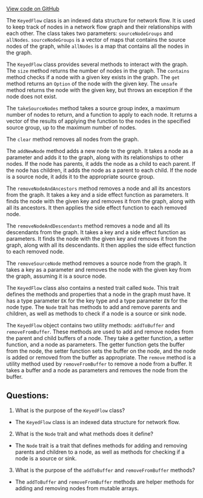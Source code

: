 [View code on GitHub](https://github.com/oxygenium/oxygenium/flow/src/main/scala/org/oxygenium/flow/mempool/KeyedFlow.scala)

The `KeyedFlow` class is an indexed data structure for network flow. It is used to keep track of nodes in a network flow graph and their relationships with each other. The class takes two parameters: `sourceNodeGroups` and `allNodes`. `sourceNodeGroups` is a vector of maps that contains the source nodes of the graph, while `allNodes` is a map that contains all the nodes in the graph.

The `KeyedFlow` class provides several methods to interact with the graph. The `size` method returns the number of nodes in the graph. The `contains` method checks if a node with a given key exists in the graph. The `get` method returns an `Option` of the node with the given key. The `unsafe` method returns the node with the given key, but throws an exception if the node does not exist.

The `takeSourceNodes` method takes a source group index, a maximum number of nodes to return, and a function to apply to each node. It returns a vector of the results of applying the function to the nodes in the specified source group, up to the maximum number of nodes.

The `clear` method removes all nodes from the graph.

The `addNewNode` method adds a new node to the graph. It takes a node as a parameter and adds it to the graph, along with its relationships to other nodes. If the node has parents, it adds the node as a child to each parent. If the node has children, it adds the node as a parent to each child. If the node is a source node, it adds it to the appropriate source group.

The `removeNodeAndAncestors` method removes a node and all its ancestors from the graph. It takes a key and a side effect function as parameters. It finds the node with the given key and removes it from the graph, along with all its ancestors. It then applies the side effect function to each removed node.

The `removeNodeAndDescendants` method removes a node and all its descendants from the graph. It takes a key and a side effect function as parameters. It finds the node with the given key and removes it from the graph, along with all its descendants. It then applies the side effect function to each removed node.

The `removeSourceNode` method removes a source node from the graph. It takes a key as a parameter and removes the node with the given key from the graph, assuming it is a source node.

The `KeyedFlow` class also contains a nested trait called `Node`. This trait defines the methods and properties that a node in the graph must have. It has a type parameter `EK` for the key type and a type parameter `EN` for the node type. The `Node` trait has methods to add and remove parents and children, as well as methods to check if a node is a source or sink node.

The `KeyedFlow` object contains two utility methods: `addToBuffer` and `removeFromBuffer`. These methods are used to add and remove nodes from the parent and child buffers of a node. They take a getter function, a setter function, and a node as parameters. The getter function gets the buffer from the node, the setter function sets the buffer on the node, and the node is added or removed from the buffer as appropriate. The `remove` method is a utility method used by `removeFromBuffer` to remove a node from a buffer. It takes a buffer and a node as parameters and removes the node from the buffer.
## Questions: 
 1. What is the purpose of the `KeyedFlow` class?
- The `KeyedFlow` class is an indexed data structure for network flow.

2. What is the `Node` trait and what methods does it define?
- The `Node` trait is a trait that defines methods for adding and removing parents and children to a node, as well as methods for checking if a node is a source or sink.

3. What is the purpose of the `addToBuffer` and `removeFromBuffer` methods?
- The `addToBuffer` and `removeFromBuffer` methods are helper methods for adding and removing nodes from mutable arrays.